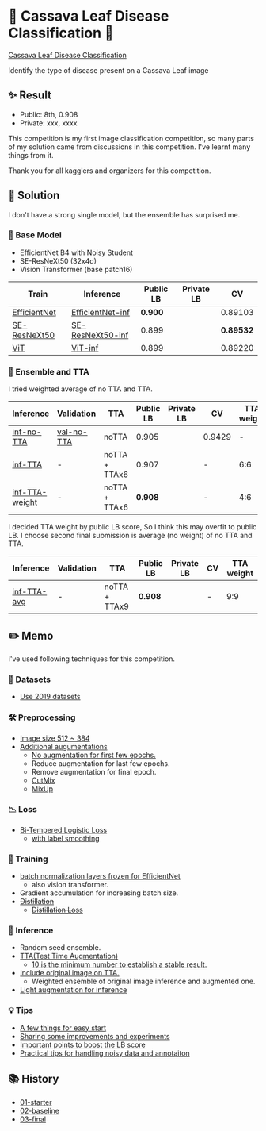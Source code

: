 # 🍃 Cassava Leaf Disease Classification 🍃

[Cassava Leaf Disease Classification](https://www.kaggle.com/c/cassava-leaf-disease-classification/overview)

Identify the type of disease present on a Cassava Leaf image

## ✨ Result

- Public: 8th, 0.908
- Private: xxx, xxxx

This competition is my first image classification competition,
so many parts of my solution came from discussions in this competition.
I've learnt many things from it.

Thank you for all kagglers and organizers for this competition.

## 🔖 Solution

I don't have a strong single model, but the ensemble has surprised me.

### 🎨 Base Model

- EfficientNet B4 with Noisy Student
- SE-ResNeXt50 (32x4d)
- Vision Transformer (base patch16)

| Train          | Inference          | Public LB | Private LB | CV          |
| ---            | ---                | ---       | ---        | ---         |
| [EfficientNet] | [EfficientNet-inf] | **0.900** |            | 0.89103     |
| [SE-ResNeXt50] | [SE-ResNeXt50-inf] | 0.899     |            | **0.89532** |
| [ViT]          | [ViT-inf]          | 0.899     |            | 0.89220     |

[EfficientNet]: https://github.com/IMOKURI/Cassava-Leaf-Disease-Classification/blob/f639150116370039666b7bab452abd85932f4d24/cassava-training.ipynb
[EfficientNet-inf]: https://www.kaggle.com/imokuri/cassava-inference?scriptVersionId=52135491
[SE-ResNeXt50]: https://github.com/IMOKURI/Cassava-Leaf-Disease-Classification/blob/fb7397ca97d624eb4db467c3d67a4c492313aaad/cassava-training.ipynb
[SE-ResNeXt50-inf]: https://www.kaggle.com/imokuri/cassava-inference?scriptVersionId=52812836
[ViT]: https://github.com/IMOKURI/Cassava-Leaf-Disease-Classification/blob/9b7093ed7501254f7705edd31f96467f2be00d8b/cassava-training.ipynb
[ViT-inf]: https://www.kaggle.com/imokuri/cassava-inference?scriptVersionId=52893502

### 🐎 Ensemble and TTA

I tried weighted average of no TTA and TTA.

| Inference        | Validation   | TTA           | Public LB | Private LB | CV     | TTA weight |
| ---              | ---          | ---           | ---       | ---        | ---    | ---        |
| [inf-no-TTA]     | [val-no-TTA] | noTTA         | 0.905     |            | 0.9429 | -          |
| [inf-TTA]        | -            | noTTA + TTAx6 | 0.907     |            | -      | 6:6        |
| [inf-TTA-weight] | -            | noTTA + TTAx6 | **0.908** |            | -      | 4:6        |

I decided TTA weight by public LB score, So I think this may overfit to public LB.
I choose second final submission is average (no weight) of no TTA and TTA.

| Inference     | Validation | TTA           | Public LB | Private LB | CV  | TTA weight |
| ---           | ---        | ---           | ---       | ---        | --- | ---        |
| [inf-TTA-avg] | -          | noTTA + TTAx9 | **0.908** |            | -   | 9:9        |

[inf-no-TTA]: https://www.kaggle.com/imokuri/cassava-inference?scriptVersionId=54132321
[inf-TTA]: https://www.kaggle.com/imokuri/cassava-inference?scriptVersionId=54141945
[inf-TTA-weight]: https://www.kaggle.com/imokuri/cassava-inference?scriptVersionId=54244968
[val-no-TTA]: https://github.com/IMOKURI/Cassava-Leaf-Disease-Classification/commit/f7143beaf5c25829e686f94162cdfa7d0d88d7b1
[inf-TTA-avg]: https://www.kaggle.com/imokuri/cassava-inference/execution?scriptVersionId=54503857

## ✏️ Memo

I've used following techniques for this competition.

### 🍃 Datasets

- [Use 2019 datasets](https://www.kaggle.com/piantic/train-cassava-starter-using-various-loss-funcs/notebook)

### 🛠️ Preprocessing

- [Image size 512 ~ 384](https://www.kaggle.com/c/cassava-leaf-disease-classification/discussion/207450)
- [Additional augumentations](https://www.kaggle.com/khyeh0719/pytorch-efficientnet-baseline-train-amp-aug#Define-Train\Validation-Image-Augmentations)
    - [No augmentation for first few epochs.](https://www.kaggle.com/c/cassava-leaf-disease-classification/discussion/212347)
    - Reduce augmentation for last few epochs.
    - Remove augmentation for final epoch.
    - [CutMix](https://www.kaggle.com/c/cassava-leaf-disease-classification/discussion/209065)
    - [MixUp](https://www.kaggle.com/c/cassava-leaf-disease-classification/discussion/212060)

### 📉 Loss

- [Bi-Tempered Logistic Loss](https://www.kaggle.com/c/cassava-leaf-disease-classification/discussion/202017)
    - [with label smoothing](https://www.kaggle.com/piantic/train-cassava-starter-using-various-loss-funcs/notebook#Bi-Tempered-Loss)

### 🏃 Training

- [batch normalization layers frozen for EfficientNet](https://keras.io/examples/vision/image_classification_efficientnet_fine_tuning/#tips-for-fine-tuning-efficientnet)
    - also vision transformer.
- Gradient accumulation for increasing batch size.
- ~~[Distillation](https://www.kaggle.com/c/cassava-leaf-disease-classification/discussion/214959)~~
    - ~~[Distillation Loss](https://ramesharvind.github.io/posts/deep-learning/knowledge-distillation/)~~

### 🚀 Inference

- Random seed ensemble.
- [TTA(Test Time Augmentation)](https://www.kaggle.com/khyeh0719/pytorch-efficientnet-baseline-inference-tta)
    - [10 is the minimum number to establish a stable result.](https://www.kaggle.com/c/cassava-leaf-disease-classification/discussion/214559#1171803)
- [Include original image on TTA.](https://www.kaggle.com/c/cassava-leaf-disease-classification/discussion/210921#1153396)
    - Weighted ensemble of original image inference and augmented one.
- [Light augmentation for inference](https://www.kaggle.com/c/cassava-leaf-disease-classification/discussion/206489)

### 💡 Tips

- [A few things for easy start](https://www.kaggle.com/c/cassava-leaf-disease-classification/discussion/207450)
- [Sharing some improvements and experiments](https://www.kaggle.com/c/cassava-leaf-disease-classification/discussion/203594)
- [Important points to boost the LB score](https://www.kaggle.com/c/cassava-leaf-disease-classification/discussion/208402)
- [Practical tips for handling noisy data and annotaiton](https://www2.slideshare.net/RyuichiKanoh/practical-tips-for-handling-noisy-data-and-annotaiton-204195412)


## 📚 History

- [01-starter](history/01-starter.md)
- [02-baseline](history/02-baseline.md)
- [03-final](history/03-final.md)
